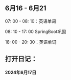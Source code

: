 ## 6月16 - 6月21

07: 00 - 08: 10：英语单词

08: 10 -  17: 00 SpringBoot巩固

18: 00 - 20: 30：英语单词

## 打开日记：

#### 2024年6月17日

